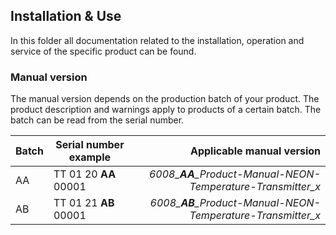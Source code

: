 ## Installation & Use

In this folder all documentation related to the installation, operation and service of the specific product can be found.

### Manual version
 
The manual version depends on the production batch of your product.
The product description and warnings apply to products of a certain batch.
The batch can be read from the serial number. 
 
| Batch  | Serial number example  | Applicable manual version |
|---|---|---:|
| AA  | TT 01 20 **AA** 00001 | *6008_**AA**_Product-Manual-NEON-Temperature-Transmitter_x* |
| AB  | TT 01 21 **AB** 00001 | *6008_**AB**_Product-Manual-NEON-Temperature-Transmitter_x* |